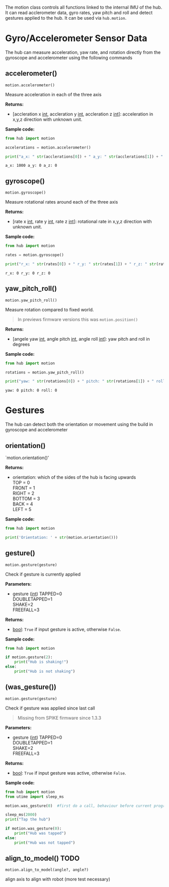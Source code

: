 
The motion class controls all functions linked to the internal IMU of the hub. It can read acclerometer data, gyro rates, yaw pitch and roll and detect gestures applied to the hub. It can be used via `hub.motion`.

# Gyro/Accelerometer Sensor Data

The hub can measure acceleration, yaw rate, and rotation directly from the gyroscope and accelerometer using the following commands


## accelerometer()

`motion.accelerometer()`

Measure acceleration in each of the three axis

__Returns:__

* [accleration x [int](data_types.md#int), accleration y [int](data_types.md#int), accleration z [int](data_types.md#int)]: acceleration in x,y,z direction with unknown unit.

__Sample code:__

``` python
from hub import motion

accelerations = motion.accelerometer()

print("a_x: " str(acclerations[0]) + " a_y: " str(acclerations[1]) + " a_z: " str(acclerations[2]) )
```

```
a_x: 1000 a_y: 0 a_z: 0
```

## gyroscope()

`motion.gyroscope()`

Measure rotational rates around each of the three axis

__Returns:__

* [rate x [int](data_types.md#int), rate y [int](data_types.md#int), rate z [int](data_types.md#int)]: rotational rate in x,y,z direction with unknown unit.

__Sample code:__

``` python
from hub import motion

rates = motion.gyroscope()

print("r_x: " str(rates[0]) + " r_y: " str(rates[1]) + " r_z: " str(rates[2]) )
```

```
r_x: 0 r_y: 0 r_z: 0
```

## yaw_pitch_roll()

`motion.yaw_pitch_roll()`

Measure rotation compared to fixed world. 

> In previews firmware versions this was `motion.position()`

__Returns:__

* [angele yaw [int](data_types.md#int), angle pitch [int](data_types.md#int), angle roll [int](data_types.md#int)]: yaw pitch and roll in degrees

__Sample code:__

``` python
from hub import motion

rotations = motion.yaw_pitch_roll()

print("yaw: " str(rotations[0]) + " pitch: " str(rotations[1]) + " roll: " str(rotations[2]) )
```

```
yaw: 0 pitch: 0 roll: 0
```

# Gestures

The hub can detect both the orientation or movement using the build in gyroscope and accelerometer

## orientation()  

`motion.orientation()'

__Returns:__

* orientation: which of the sides of the hub is facing upwards   
    TOP = 0  
    FRONT = 1  
    RIGHT = 2  
    BOTTOM = 3  
    BACK = 4  
    LEFT = 5  

__Sample code:__

``` python
from hub import motion

print('Orientation: ' + str(motion.orientation()))
```

## gesture()

`motion.gesture(gesture)`

Check if gesture is currently applied

__Parameters:__

* gesture ([int](data_types.md#int))
    TAPPED=0  
    DOUBLETAPPED=1  
    SHAKE=2  
    FREEFALL=3  

__Returns:__

* [bool](data_types.bool): `True` if input gesture is active, otherwise `False`.

__Sample code:__

``` python
from hub import motion

if motion.gesture(2):
    print("Hub is shaking!")
else:
    print("Hub is not shaking")
```
  

## (was_gesture())

`motion.gesture(gesture)`

Check if gesture was applied since last call

>  Missing from SPIKE firmware since 1.3.3

__Parameters:__

* gesture ([int](data_types.md#int))
    TAPPED=0  
    DOUBLETAPPED=1  
    SHAKE=2  
    FREEFALL=3  

__Returns:__

* [bool](data_types.bool): `True` if input gesture was active, otherwise `False`.

__Sample code:__

``` python
from hub import motion
from utime import sleep_ms

motion.was_gesture(0)  #first do a call, behaviour before current program is unknown

sleep_ms(2000)
print("Tap the hub")

if motion.was_gesture(0):
    print("Hub was tapped")
else:
    print("Hub was not tapped")
```

## align_to_model() TODO

`motion.align_to_model(angle?, angle?)`

align axis to align with robot (more test necessary)

